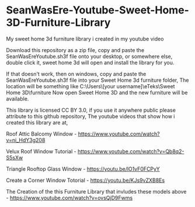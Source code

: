 # SeanWasEre-Youtube-Sweet-Home-3D-Furniture-Library
My sweet home 3d furniture library i created in my youtube video

Download this repository as a zip file,
copy and paste the SeanWasEreYoutube.sh3f file onto your desktop, or somewhere else,
double click it,
sweet home 3d will open and install the library for you.

If that doesn't work, then on windows,
copy and paste the SeanWasEreYoutube.sh3f file into your Sweet Home 3d furniture folder,
The location will be something like
C:\Users\\[your username]\eTeks\Sweet Home 3D\furniture
Now open Sweet Home 3D and the new furniture will be available.

This library is licensed CC BY 3.0,
if you use it anywhere public please attribute to this github repository, 
The youtube videos that show how i created this library are at,

Roof Attic Balcomy Window - https://www.youtube.com/watch?v=ni_HdY3g208

Velux Roof Window Tutorial - https://www.youtube.com/watch?v=Qb8q2-S5sXw

Triangle Rooftop Glass Window - https://youtu.be/lO1vF0FCPyY

Create a Corner Window Totorial - https://youtu.be/KJs9vZXB8Es

The Creation of the this Furniture Library that invludes these models above - https://www.youtube.com/watch?v=ovsQjD9Fwms




